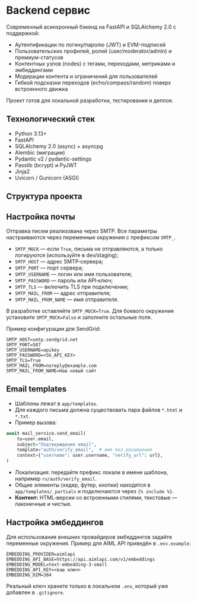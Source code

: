 # Backend сервис

Современный асинхронный бэкенд на FastAPI и SQLAlchemy 2.0 с поддержкой:
- Аутентификации по логину/паролю (JWT) и EVM-подписей
- Пользовательских профилей, ролей (user/moderator/admin) и премиум-статусов
- Контентных узлов (nodes) с тегами, переходами, метриками и эмбеддингами
- Модерации контента и ограничений для пользователей
- Гибкой подсказки переходов (echo/compass/random) поверх встроенного движка

Проект готов для локальной разработки, тестирования и деплоя.

## Технологический стек

- Python 3.13+
- FastAPI
- SQLAlchemy 2.0 (async) + asyncpg
- Alembic (миграции)
- Pydantic v2 / pydantic-settings
- Passlib (bcrypt) и PyJWT
- Jinja2
- Uvicorn / Gunicorn (ASGI)

## Структура проекта

## Настройка почты

Отправка писем реализована через SMTP. Все параметры настраиваются через переменные окружения с префиксом `SMTP_`.

- `SMTP_MOCK` — если `True`, письма не отправляются, а только логируются (используйте в dev/staging);
- `SMTP_HOST` — адрес SMTP‑сервера;
- `SMTP_PORT` — порт сервера;
- `SMTP_USERNAME` — логин или имя пользователя;
- `SMTP_PASSWORD` — пароль или API‑ключ;
- `SMTP_TLS` — включить TLS при подключении;
- `SMTP_MAIL_FROM` — адрес отправителя;
- `SMTP_MAIL_FROM_NAME` — имя отправителя.

В разработке оставляйте `SMTP_MOCK=True`. Для боевого окружения установите `SMTP_MOCK=False` и заполните остальные поля.

Пример конфигурации для SendGrid:

```
SMTP_HOST=smtp.sendgrid.net
SMTP_PORT=587
SMTP_USERNAME=apikey
SMTP_PASSWORD=<SG_API_KEY>
SMTP_TLS=True
SMTP_MAIL_FROM=noreply@example.com
SMTP_MAIL_FROM_NAME=Наш новый сайт
```

## Email templates

* Шаблоны лежат в `app/templates`.
* Для каждого письма должна существовать пара файлов `*.html` и `*.txt`.
* Пример вызова:

```python
await mail_service.send_email(
    to=user.email,
    subject="Подтверждение email",
    template="auth/verify_email",  # имя без расширения
    context={"username": user.username, "verify_url": url},
)
```

* Локализация: передайте префикс локали в имени шаблона, например `ru/auth/verify_email`.
* Общие элементы (хедер, футер, кнопки) находятся в `app/templates/_partials` и подключаются через `{% include %}`.
* **Контент:** HTML‑версии со встроенными стилями, текстовые — лаконичные и чистые.

## Настройка эмбеддингов

Для использования внешних провайдеров эмбеддингов задайте переменные окружения.
Пример для AIML API приведён в `.env.example`:

```
EMBEDDING_PROVIDER=aimlapi
EMBEDDING_API_BASE=https://api.aimlapi.com/v1/embeddings
EMBEDDING_MODEL=text-embedding-3-small
EMBEDDING_API_KEY=<ваш ключ>
EMBEDDING_DIM=384
```

Реальный ключ храните только в локальном `.env`, который уже добавлен в `.gitignore`.

